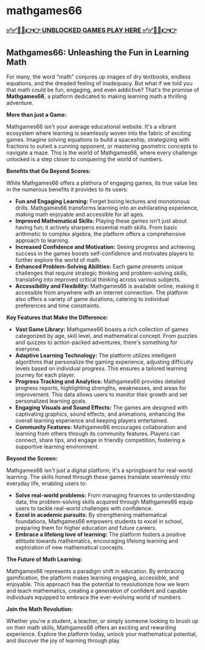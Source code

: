 # mathgames66

### [✅✅🔴🔴👉👉 UNBLOCKED GAMES PLAY HERE ✅✅🔴🔴👉👉](https://topstoryindia.com)

##  Mathgames66: Unleashing the Fun in Learning Math

For many, the word "math" conjures up images of dry textbooks, endless equations, and the dreaded feeling of inadequacy. But what if we told you that math could be fun, engaging, and even addictive? That's the promise of **Mathgames66**, a platform dedicated to making learning math a thrilling adventure.

**More than just a Game:**

Mathgames66 isn't your average educational website. It's a vibrant ecosystem where learning is seamlessly woven into the fabric of exciting games.  Imagine solving equations to build a spaceship, strategizing with fractions to outwit a cunning opponent, or mastering geometric concepts to navigate a maze.  This is the world of Mathgames66, where every challenge unlocked is a step closer to conquering the world of numbers.

**Benefits that Go Beyond Scores:**

While Mathgames66 offers a plethora of engaging games, its true value lies in the numerous benefits it provides to its users:

* **Fun and Engaging Learning:**  Forget boring lectures and monotonous drills. Mathgames66 transforms learning into an exhilarating experience, making math enjoyable and accessible for all ages.
* **Improved Mathematical Skills:**  Playing these games isn't just about having fun; it actively sharpens essential math skills. From basic arithmetic to complex algebra, the platform offers a comprehensive approach to learning.
* **Increased Confidence and Motivation:**  Seeing progress and achieving success in the games boosts self-confidence and motivates players to further explore the world of math.
* **Enhanced Problem-Solving Abilities:**  Each game presents unique challenges that require strategic thinking and problem-solving skills, translating into improved critical thinking across various subjects.
* **Accessibility and Flexibility:**  Mathgames66 is available online, making it accessible from anywhere with an internet connection. The platform also offers a variety of game durations, catering to individual preferences and time constraints.

**Key Features that Make the Difference:**

* **Vast Game Library:** Mathgames66 boasts a rich collection of games categorized by age, skill level, and mathematical concept. From puzzles and quizzes to action-packed adventures, there's something for everyone.
* **Adaptive Learning Technology:** The platform utilizes intelligent algorithms that personalize the gaming experience, adjusting difficulty levels based on individual progress. This ensures a tailored learning journey for each player.
* **Progress Tracking and Analytics:**  Mathgames66 provides detailed progress reports, highlighting strengths, weaknesses, and areas for improvement. This data allows users to monitor their growth and set personalized learning goals.
* **Engaging Visuals and Sound Effects:**  The games are designed with captivating graphics, sound effects, and animations, enhancing the overall learning experience and keeping players entertained.
* **Community Features:**  Mathgames66 encourages collaboration and learning from others through its community features. Players can connect, share tips, and engage in friendly competition, fostering a supportive learning environment.

**Beyond the Screen:**

Mathgames66 isn't just a digital platform; it's a springboard for real-world learning. The skills honed through these games translate seamlessly into everyday life, enabling users to:

* **Solve real-world problems:** From managing finances to understanding data, the problem-solving skills acquired through Mathgames66 equip users to tackle real-world challenges with confidence.
* **Excel in academic pursuits:**  By strengthening mathematical foundations, Mathgames66 empowers students to excel in school, preparing them for higher education and future careers.
* **Embrace a lifelong love of learning:**  The platform fosters a positive attitude towards mathematics, encouraging lifelong learning and exploration of new mathematical concepts.

**The Future of Math Learning:**

Mathgames66 represents a paradigm shift in education. By embracing gamification, the platform makes learning engaging, accessible, and enjoyable. This approach has the potential to revolutionize how we learn and teach mathematics, creating a generation of confident and capable individuals equipped to embrace the ever-evolving world of numbers.

**Join the Math Revolution:**

Whether you're a student, a teacher, or simply someone looking to brush up on their math skills, Mathgames66 offers an exciting and rewarding experience. Explore the platform today, unlock your mathematical potential, and discover the joy of learning through play. 
